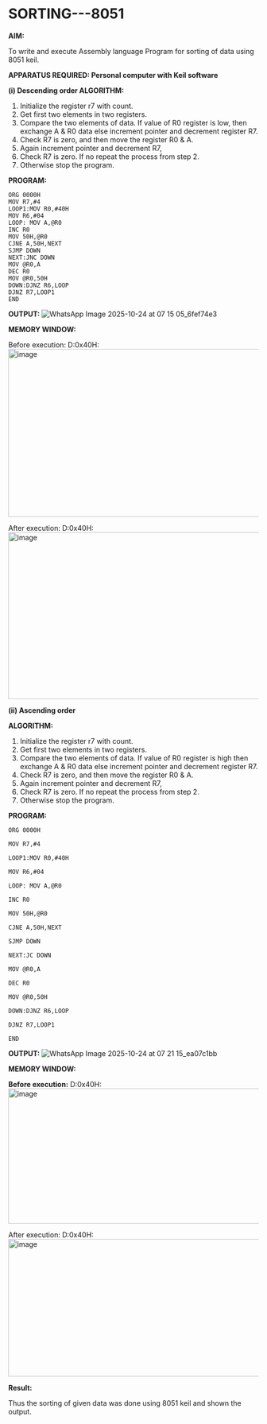# SORTING---8051

**AIM:**

To write and execute Assembly language Program for sorting of data using 8051 keil.

**APPARATUS REQUIRED: Personal computer with Keil software**

**(i) Descending order ALGORITHM:**

1.	Initialize the register r7 with count.
2.	Get first two elements in two registers.
3.	Compare the two elements of data. If value of R0 register is low, then exchange A & R0 data else increment pointer and decrement register R7.
4.	Check R7 is zero, and then move the register R0 & A.
5.	Again increment pointer and decrement R7,
6.	Check R7 is zero. If no repeat the process from step 2.
7.	Otherwise stop the program.

**PROGRAM:**
```
ORG 0000H 
MOV R7,#4
LOOP1:MOV R0,#40H 
MOV R6,#04
LOOP: MOV A,@R0 
INC R0
MOV 50H,@R0 
CJNE A,50H,NEXT 
SJMP DOWN 
NEXT:JNC DOWN 
MOV @R0,A
DEC R0
MOV @R0,50H 
DOWN:DJNZ R6,LOOP 
DJNZ R7,LOOP1
END
```

**OUTPUT:**
![WhatsApp Image 2025-10-24 at 07 15 05_6fef74e3](https://github.com/user-attachments/assets/2243995b-3dfa-4cdb-8b87-dac4ab64ace7)


**MEMORY WINDOW:**

Before execution: D:0x40H:
<img width="957" height="338" alt="image" src="https://github.com/user-attachments/assets/3f7d6337-bc04-498a-9553-82854781368e" />

After execution: D:0x40H:
<img width="957" height="336" alt="image" src="https://github.com/user-attachments/assets/99f45551-c75a-42aa-9bc5-182cf41634ba" />



**(ii)	Ascending order**
 
**ALGORITHM:**

1.	Initialize the register r7 with count.
2.	Get first two elements in two registers.
3.	Compare the two elements of data. If value of R0 register is high then exchange A & R0 data else increment pointer and decrement register R7.
4.	Check R7 is zero, and then move the register R0 & A.
5.	Again increment pointer and decrement R7,
6.	Check R7 is zero. If no repeat the process from step 2.
7.	Otherwise stop the program.

**PROGRAM:**
```
ORG 0000H 

MOV R7,#4

LOOP1:MOV R0,#40H

MOV R6,#04

LOOP: MOV A,@R0

INC R0

MOV 50H,@R0 

CJNE A,50H,NEXT

SJMP DOWN 

NEXT:JC DOWN

MOV @R0,A

DEC R0

MOV @R0,50H 

DOWN:DJNZ R6,LOOP 

DJNZ R7,LOOP1

END
```
**OUTPUT:**
![WhatsApp Image 2025-10-24 at 07 21 15_ea07c1bb](https://github.com/user-attachments/assets/cc3a35f6-05e5-46b2-9d9c-b394ad8041d6)


**MEMORY WINDOW:** 

**Before execution:**
D:0x40H:
<img width="952" height="272" alt="image" src="https://github.com/user-attachments/assets/112ca933-1d38-4670-8e81-3bcc2a5f8513" />

After execution:
D:0x40H:
<img width="957" height="277" alt="image" src="https://github.com/user-attachments/assets/9e3a3e1a-df98-4e2f-a826-be2cec128907" />

**Result:**

Thus the sorting of given data was done using 8051 keil and shown the output.

